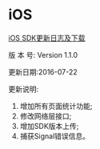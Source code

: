 # iOS


[iOS SDK更新日志及下载](http://xiaobodata.com/download.html)


版 本 号: Version 1.1.0

更新日期:2016-07-22

更新说明:
1. 增加所有页面统计功能;
2. 修改网络层接口;
3. 增加SDK版本上传;
4. 捕获Signal错误信息。

















